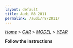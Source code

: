 ```yaml
---
layout: default
title: Audi R8 2011
permalink: /audi/r8/2011/
---
```

[*Home*](/) > [*CAR*](/car/) > [*MODEL*](/car/model/) > [*YEAR*](/car/model/year/)

**Follow the instructions**
